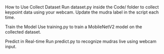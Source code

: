 How to Use
Collect Dataset
Run dataset.py inside the Code/ folder to collect keypoint data using your webcam. Update the mudra label in the script each time.

Train the Model
Use training.py to train a MobileNetV2 model on the collected dataset.

Predict in Real-time
Run predict.py to recognize mudras live using webcam input.
